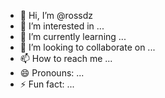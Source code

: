 - 👋 Hi, I’m @rossdz
- 👀 I’m interested in ...
- 🌱 I’m currently learning ...
- 💞️ I’m looking to collaborate on ...
- 📫 How to reach me ...
- 😄 Pronouns: ...
- ⚡ Fun fact: ...

<!---
rossdz/rossdz is a ✨ special ✨ repository because its `README.md` (this file) appears on your GitHub profile.
You can click the Preview link to take a look at your changes.
--->
